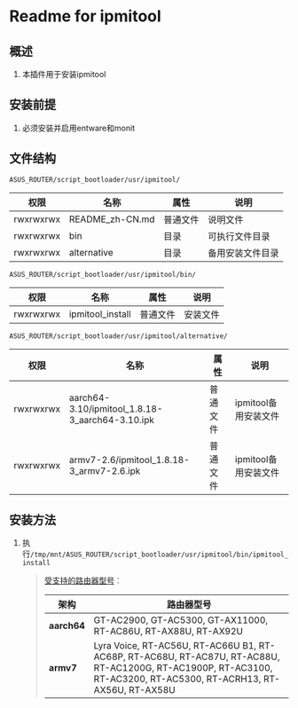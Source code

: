 # Readme for ipmitool

## 概述

1. 本插件用于安装ipmitool

## 安装前提

1. 必须安装并启用entware和monit

## 文件结构

`ASUS_ROUTER/script_bootloader/usr/ipmitool/`

| 权限      | 名称              | 属性     | 说明             |
| --------- | ----------------- | -------- | --------------   |
| rwxrwxrwx | README_zh-CN.md   | 普通文件 | 说明文件         |
| rwxrwxrwx | bin               | 目录     | 可执行文件目录   |
| rwxrwxrwx | alternative       | 目录     | 备用安装文件目录 |

`ASUS_ROUTER/script_bootloader/usr/ipmitool/bin/`

| 权限      | 名称             | 属性     | 说明     |
| --------- | ---------------- | -------- | -------- |
| rwxrwxrwx | ipmitool_install | 普通文件 | 安装文件 |

`ASUS_ROUTER/script_bootloader/usr/ipmitool/alternative/`

| 权限      | 名称                                            | 属性     | 说明                 |
| --------- | ----------------------------------------------- | -------- | -------------------- |
| rwxrwxrwx | aarch64-3.10/ipmitool_1.8.18-3_aarch64-3.10.ipk | 普通文件 | ipmitool备用安装文件 |
| rwxrwxrwx | armv7-2.6/ipmitool_1.8.18-3_armv7-2.6.ipk       | 普通文件 | ipmitool备用安装文件 |

## 安装方法

1. 执行`/tmp/mnt/ASUS_ROUTER/script_bootloader/usr/ipmitool/bin/ipmitool_install`

   > [受支持的路由器型号](https://github.com/Entware/Entware/wiki/Install-on-Asus-stock-firmware)：
   >
   > | 架构        | 路由器型号                                                                                                                                                        |
   > | ----------- | ----------------------------------------------------------------------------------------------------------------------------------------------------------------- |
   > | **aarch64** | GT-AC2900, GT-AC5300, GT-AX11000, RT-AC86U, RT-AX88U, RT-AX92U                                                                                                    |
   > | **armv7**   | Lyra Voice, RT-AC56U, RT-AC66U B1, RT-AC68P, RT-AC68U, RT-AC87U, RT-AC88U, RT-AC1200G, RT-AC1900P, RT-AC3100, RT-AC3200, RT-AC5300, RT-ACRH13, RT-AX56U, RT-AX58U |